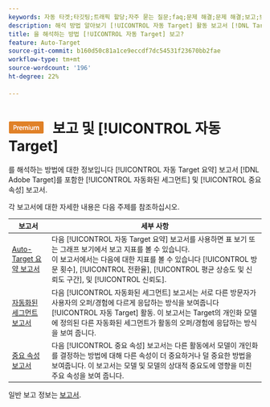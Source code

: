 ```yaml
---
keywords: 자동 타겟;타깃팅;트래픽 할당;자주 묻는 질문;faq;문제 해결;문제 해결;보고;보고서;자동 타겟 요약 보고서;요약 보고서;자동화된 세그먼트;중요 속성
description: 해석 방법 알아보기 [!UICONTROL 자동 Target] 활동 보고서 [!DNL Target].
title: 을 해석하는 방법 [!UICONTROL 자동 Target] 보고?
feature: Auto-Target
source-git-commit: b160d50c81a1ce9eccdf7dc54531f23670bb2fae
workflow-type: tm+mt
source-wordcount: '196'
ht-degree: 22%

---
```


# ![PREMIUM](/help/main/assets/premium.png) 보고 및 [!UICONTROL 자동 Target]

를 해석하는 방법에 대한 정보입니다 [!UICONTROL 자동 Target 요약] 보고서 [!DNL Adobe Target]를 포함한 [!UICONTROL 자동화된 세그먼트] 및 [!UICONTROL 중요 속성] 보고서.

각 보고서에 대한 자세한 내용은 다음 주제를 참조하십시오.

| 보고서 | 세부 사항 |
| --- | --- |
| [Auto-Target 요약 보고서](/help/main/c-reports/personalization-reports/auto-target-summary-report.md) | 다음 [!UICONTROL 자동 Target 요약] 보고서를 사용하면 표 보기 또는 그래프 보기에서 보고 지표를 볼 수 있습니다.<br>이 보고서에서는 다음에 대한 지표를 볼 수 있습니다 [!UICONTROL 방문 횟수], [!UICONTROL 전환율], [!UICONTROL 평균 상승도 및 신뢰도 구간], 및 [!UICONTROL 신뢰도]. |
| [자동화된 세그먼트 보고서](/help/main/c-reports/c-personalization-insights-reports/automated-segments-report.md) | 다음 [!UICONTROL 자동화된 세그먼트] 보고서는 서로 다른 방문자가 사용자의 오퍼/경험에 다르게 응답하는 방식을 보여줍니다 [!UICONTROL 자동 Target] 활동. 이 보고서는 Target의 개인화 모델에 정의된 다른 자동화된 세그먼트가 활동의 오퍼/경험에 응답하는 방식을 보여 줍니다. |
| [중요 속성 보고서](/help/main/c-reports/c-personalization-insights-reports/important-attributes-report.md) | 다음 [!UICONTROL 중요 속성] 보고서는 다른 활동에서 모델이 개인화를 결정하는 방법에 대해 다른 속성이 더 중요하거나 덜 중요한 방법을 보여줍니다. 이 보고서는 모델 및 모델의 상대적 중요도에 영향을 미친 주요 속성을 보여 줍니다. |

일반 보고 정보는 [보고서](/help/main/c-reports/reports.md).
